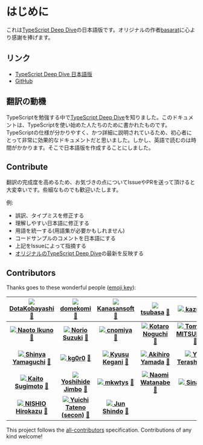 # はじめに

これは[TypeScript Deep Dive](https://basarat.gitbooks.io/typescript/)の日本語版です。オリジナルの作者[basarat](https://github.com/basarat)に心より感謝を捧げます。

## リンク

* [TypeScript Deep Dive 日本語版](https://typescript-jp.gitbook.io/deep-dive/getting-started)
* [GitHub](https://github.com/yohamta/typescript-book-jp/)

## 翻訳の動機

TypeScriptを勉強する中で[TypeScript Deep Dive](https://github.com/basarat/typescript-book/)を知りました。このドキュメントは、TypeScriptを使い始めた人たちのために書かれたものです。TypeScriptの仕様が分かりやすく、かつ詳細に説明されているため、初心者にとって非常に効果的なドキュメントだと思いました。しかし、英語で読むのは時間がかかります。そこで日本語版を作成することにしました。

## Contribute

翻訳の完成度を高めるため、お気づきの点についてIssueやPRを送って頂けると大変幸いです。些細なものでも歓迎いたします。

例:

* 誤訳、タイプミスを修正する
* 理解しやすい日本語に修正する
* 用語を統一する\(用語集が必要かもしれません\)
* コードサンプルのコメントを日本語にする
* 上記をIssueによって指摘する
* [オリジナルのTypeScript Deep Dive](https://github.com/basarat/typescript-book/)の最新を反映する

## Contributors

Thanks goes to these wonderful people \([emoji key](https://github.com/kentcdodds/all-contributors#emoji-key)\):

| [![](https://avatars3.githubusercontent.com/u/1092564?v=4) **DotaKobayashi**](https://github.com/DotaKobayashi) [📖](https://github.com/yohamta/typescript-book/commits?author=DotaKobayashi) | [![](https://avatars2.githubusercontent.com/u/40785264?v=4) **domekomi**](https://github.com/domekomi) [📖](https://github.com/yohamta/typescript-book/commits?author=domekomi) | [![](https://avatars1.githubusercontent.com/u/44207?v=4) **Kanasansoft**](http://www.kanasansoft.com/) [📖](https://github.com/yohamta/typescript-book/commits?author=Kanasansoft) | [![](https://avatars0.githubusercontent.com/u/1013588?v=4) **tsubasa**](https://github.com/tsubasa) [📖](https://github.com/yohamta/typescript-book/commits?author=tsubasa) | [![](https://avatars1.githubusercontent.com/u/3702151?v=4) **kazuau**](https://github.com/kazuau) [📖](https://github.com/yohamta/typescript-book/commits?author=kazuau) | [![](https://avatars3.githubusercontent.com/u/22269397?v=4) **hello**](https://github.com/yam-net) [📖](https://github.com/yohamta/typescript-book/commits?author=yam-net) | [![](https://avatars1.githubusercontent.com/u/27814360?v=4) **szk0u**](https://github.com/szk0u) [📖](https://github.com/yohamta/typescript-book/commits?author=szk0u) |
| :---: | :---: | :---: | :---: | :---: | :---: | :---: |
| [![](https://avatars2.githubusercontent.com/u/2884499?v=4) **Naoto Ikuno**](https://pandanoir.net) [📖](https://github.com/yohamta/typescript-book/commits?author=pandanoir) | [![](https://avatars2.githubusercontent.com/u/10488?v=4) **Norio Suzuki**](http://suzuki.tdiary.net/) [📖](https://github.com/yohamta/typescript-book/commits?author=suzuki) | [![](https://avatars2.githubusercontent.com/u/332808?v=4) **cnomiya**](https://github.com/cnomiya) [📖](https://github.com/yohamta/typescript-book/commits?author=cnomiya) | [![](https://avatars2.githubusercontent.com/u/1446527?v=4) **Kotaro Noguchi**](http://enk.hatenablog.com/archive/category/%E3%82%BD%E3%83%95%E3%83%88%E3%82%A6%E3%82%A7%E3%82%A2) [📖](https://github.com/yohamta/typescript-book/commits?author=ko-noguchi) | [![](https://avatars3.githubusercontent.com/u/28998?v=4) **Tomohiro MITSUMUNE**](http://mononofu.hatenablog.com/) [📖](https://github.com/yohamta/typescript-book/commits?author=tmitz) | [![](https://avatars0.githubusercontent.com/u/1425259?v=4) **TAKAHASHI Shuuji**](https://shuuji3.github.io/) [📖](https://github.com/yohamta/typescript-book/commits?author=shuuji3) | [![](https://avatars0.githubusercontent.com/u/35870680?v=4) **Gyo Tamura**](https://gitlab.com/gyo) [📖](https://github.com/yohamta/typescript-book/commits?author=t-gyo) |
| [![](https://avatars3.githubusercontent.com/u/24648398?v=4) **Shinya Yamaguchi**](https://haskell.e-bigmoon.com/) [📖](https://github.com/yohamta/typescript-book/commits?author=waddlaw) | [![](https://avatars0.githubusercontent.com/u/33596117?v=4) **kg0r0**](https://github.com/kg0r0) [📖](https://github.com/yohamta/typescript-book/commits?author=kg0r0) | [![](https://avatars1.githubusercontent.com/u/7877932?v=4) **Kyusu Kegani**](https://github.com/YusukeSabi) [📖](https://github.com/yohamta/typescript-book/commits?author=YusukeSabi) | [![](https://avatars0.githubusercontent.com/u/35517210?v=4) **Akihiro Yamada**](https://github.com/akihiro117) [📖](https://github.com/yohamta/typescript-book/commits?author=akihiro117) | [![](https://avatars0.githubusercontent.com/u/13657589?v=4) **Yuki Terashima**](https://blog.y-temp4.com) [📖](https://github.com/yohamta/typescript-book/commits?author=y-temp4) | [![](https://avatars1.githubusercontent.com/u/140096?v=4) **tbotaq**](https://github.com/tbotaq) [📖](https://github.com/yohamta/typescript-book/commits?author=tbotaq) | [![](https://avatars2.githubusercontent.com/u/20086673?v=4) **Munieru**](https://munieru.jp) [📖](https://github.com/yohamta/typescript-book/commits?author=munierujp) |
| [![](https://avatars2.githubusercontent.com/u/36184621?v=4) **Kaito Sugimoto**](https://about.hellorusk.net) [📖](https://github.com/yohamta/typescript-book/commits?author=7ma7X) | [![](https://avatars0.githubusercontent.com/u/86085?v=4) **Yoshihide Jimbo**](https://github.com/jmblog) [📖](https://github.com/yohamta/typescript-book/commits?author=jmblog) | [![](https://avatars1.githubusercontent.com/u/5453675?v=4) **mkwtys**](https://twitter.com/mkwtys) [📖](https://github.com/yohamta/typescript-book/commits?author=mkwtys) | [![](https://avatars0.githubusercontent.com/u/4202537?v=4) **Naomi Watanabe**](https://www.napoleon-na.com) [📖](https://github.com/yohamta/typescript-book/commits?author=napoleon-na) | [![](https://avatars3.githubusercontent.com/u/1048112?v=4) **Sinack**](http://sinack.com) [📖](https://github.com/yohamta/typescript-book/commits?author=sinack) | [![](https://avatars1.githubusercontent.com/u/16703337?v=4) **numb86**](https://numb86.net/) [📖](https://github.com/yohamta/typescript-book/commits?author=numb86) | [![](https://avatars1.githubusercontent.com/u/2564871?v=4) **シュール**](https://nagoya-benkyokai.com) [📖](https://github.com/yohamta/typescript-book/commits?author=shule517) |
| [![](https://avatars2.githubusercontent.com/u/315198?v=4) **NISHIO Hirokazu**](http://www.nhiro.org/) [📖](https://github.com/yohamta/typescript-book/commits?author=nishio) | [![](https://avatars1.githubusercontent.com/u/3500?v=4) **Yuichi Tateno \(secon\)**](http://about.me/hotchpotch) [📖](https://github.com/yohamta/typescript-book/commits?author=hotchpotch) | [![](https://avatars1.githubusercontent.com/u/46585162?v=4) **Jun Shindo**](https://github.com/jay-es) [📖](https://github.com/yohamta/typescript-book/commits?author=jay-es) |  |  |  |  |

This project follows the [all-contributors](https://github.com/kentcdodds/all-contributors) specification. Contributions of any kind welcome!

